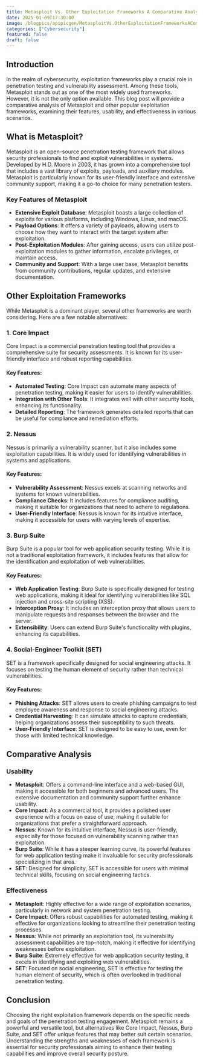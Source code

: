 ```yaml
---
title: Metasploit Vs. Other Exploitation Frameworks A Comparative Analysis
date: 2025-01-09T17:30:00
image: /blogpics/apipicgen/MetasploitVs.OtherExploitationFrameworksAComparativeAnalysis-5TSSAZKHKH.jpg
categories: ["Cybersecurity"]
featured: false
draft: false
---
```

## Introduction

In the realm of cybersecurity, exploitation frameworks play a crucial role in penetration testing and vulnerability assessment. Among these tools, Metasploit stands out as one of the most widely used frameworks. However, it is not the only option available. This blog post will provide a comparative analysis of Metasploit and other popular exploitation frameworks, examining their features, usability, and effectiveness in various scenarios.

## What is Metasploit?

Metasploit is an open-source penetration testing framework that allows security professionals to find and exploit vulnerabilities in systems. Developed by H.D. Moore in 2003, it has grown into a comprehensive tool that includes a vast library of exploits, payloads, and auxiliary modules. Metasploit is particularly known for its user-friendly interface and extensive community support, making it a go-to choice for many penetration testers.

### Key Features of Metasploit

- **Extensive Exploit Database**: Metasploit boasts a large collection of exploits for various platforms, including Windows, Linux, and macOS.
- **Payload Options**: It offers a variety of payloads, allowing users to choose how they want to interact with the target system after exploitation.
- **Post-Exploitation Modules**: After gaining access, users can utilize post-exploitation modules to gather information, escalate privileges, or maintain access.
- **Community and Support**: With a large user base, Metasploit benefits from community contributions, regular updates, and extensive documentation.

## Other Exploitation Frameworks

While Metasploit is a dominant player, several other frameworks are worth considering. Here are a few notable alternatives:

### 1. **Core Impact**

Core Impact is a commercial penetration testing tool that provides a comprehensive suite for security assessments. It is known for its user-friendly interface and robust reporting capabilities.

#### Key Features:
- **Automated Testing**: Core Impact can automate many aspects of penetration testing, making it easier for users to identify vulnerabilities.
- **Integration with Other Tools**: It integrates well with other security tools, enhancing its functionality.
- **Detailed Reporting**: The framework generates detailed reports that can be useful for compliance and remediation efforts.

### 2. **Nessus**

Nessus is primarily a vulnerability scanner, but it also includes some exploitation capabilities. It is widely used for identifying vulnerabilities in systems and applications.

#### Key Features:
- **Vulnerability Assessment**: Nessus excels at scanning networks and systems for known vulnerabilities.
- **Compliance Checks**: It includes features for compliance auditing, making it suitable for organizations that need to adhere to regulations.
- **User-Friendly Interface**: Nessus is known for its intuitive interface, making it accessible for users with varying levels of expertise.

### 3. **Burp Suite**

Burp Suite is a popular tool for web application security testing. While it is not a traditional exploitation framework, it includes features that allow for the identification and exploitation of web vulnerabilities.

#### Key Features:
- **Web Application Testing**: Burp Suite is specifically designed for testing web applications, making it ideal for identifying vulnerabilities like SQL injection and cross-site scripting (XSS).
- **Interception Proxy**: It includes an interception proxy that allows users to manipulate requests and responses between the browser and the server.
- **Extensibility**: Users can extend Burp Suite's functionality with plugins, enhancing its capabilities.

### 4. **Social-Engineer Toolkit (SET)**

SET is a framework specifically designed for social engineering attacks. It focuses on testing the human element of security rather than technical vulnerabilities.

#### Key Features:
- **Phishing Attacks**: SET allows users to create phishing campaigns to test employee awareness and response to social engineering attacks.
- **Credential Harvesting**: It can simulate attacks to capture credentials, helping organizations assess their susceptibility to such threats.
- **User-Friendly Interface**: SET is designed to be easy to use, even for those with limited technical knowledge.

## Comparative Analysis

### Usability

- **Metasploit**: Offers a command-line interface and a web-based GUI, making it accessible for both beginners and advanced users. The extensive documentation and community support further enhance usability.
- **Core Impact**: As a commercial tool, it provides a polished user experience with a focus on ease of use, making it suitable for organizations that prefer a straightforward approach.
- **Nessus**: Known for its intuitive interface, Nessus is user-friendly, especially for those focused on vulnerability scanning rather than exploitation.
- **Burp Suite**: While it has a steeper learning curve, its powerful features for web application testing make it invaluable for security professionals specializing in that area.
- **SET**: Designed for simplicity, SET is accessible for users with minimal technical skills, focusing on social engineering tactics.

### Effectiveness

- **Metasploit**: Highly effective for a wide range of exploitation scenarios, particularly in network and system penetration testing.
- **Core Impact**: Offers robust capabilities for automated testing, making it effective for organizations looking to streamline their penetration testing processes.
- **Nessus**: While not primarily an exploitation tool, its vulnerability assessment capabilities are top-notch, making it effective for identifying weaknesses before exploitation.
- **Burp Suite**: Extremely effective for web application security testing, it excels in identifying and exploiting web vulnerabilities.
- **SET**: Focused on social engineering, SET is effective for testing the human element of security, which is often overlooked in traditional penetration testing.

## Conclusion

Choosing the right exploitation framework depends on the specific needs and goals of the penetration testing engagement. Metasploit remains a powerful and versatile tool, but alternatives like Core Impact, Nessus, Burp Suite, and SET offer unique features that may better suit certain scenarios. Understanding the strengths and weaknesses of each framework is essential for security professionals aiming to enhance their testing capabilities and improve overall security posture.